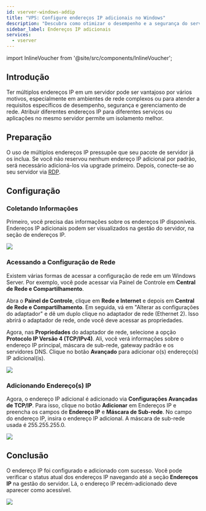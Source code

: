 ```yaml
---
id: vserver-windows-addip
title: "VPS: Configure endereços IP adicionais no Windows"
description: "Descubra como otimizar o desempenho e a segurança do servidor usando múltiplos endereços IP para melhor isolamento dos serviços → Saiba mais agora"
sidebar_label: Endereços IP adicionais
services:
  - vserver
---
```


import InlineVoucher from '@site/src/components/InlineVoucher';

## Introdução

Ter múltiplos endereços IP em um servidor pode ser vantajoso por vários motivos, especialmente em ambientes de rede complexos ou para atender a requisitos específicos de desempenho, segurança e gerenciamento de rede. Atribuir diferentes endereços IP para diferentes serviços ou aplicações no mesmo servidor permite um isolamento melhor.

<InlineVoucher />


## Preparação

O uso de múltiplos endereços IP pressupõe que seu pacote de servidor já os inclua. Se você não reservou nenhum endereço IP adicional por padrão, será necessário adicioná-los via upgrade primeiro. Depois, conecte-se ao seu servidor via [RDP](vserver-windows-userdp).




## Configuração



### Coletando Informações

Primeiro, você precisa das informações sobre os endereços IP disponíveis. Endereços IP adicionais podem ser visualizados na gestão do servidor, na seção de endereços IP.

![](https://screensaver01.zap-hosting.com/index.php/s/ER3d6R7T28mNSKp/preview)





### Acessando a Configuração de Rede

Existem várias formas de acessar a configuração de rede em um Windows Server. Por exemplo, você pode acessar via Painel de Controle em **Central de Rede e Compartilhamento**.

Abra o **Painel de Controle**, clique em **Rede e Internet** e depois em **Central de Rede e Compartilhamento**. Em seguida, vá em "Alterar as configurações do adaptador" e dê um duplo clique no adaptador de rede (Ethernet 2). Isso abrirá o adaptador de rede, onde você deve acessar as propriedades.

Agora, nas **Propriedades** do adaptador de rede, selecione a opção **Protocolo IP Versão 4 (TCP/IPv4)**. Ali, você verá informações sobre o endereço IP principal, máscara de sub-rede, gateway padrão e os servidores DNS. Clique no botão **Avançado** para adicionar o(s) endereço(s) IP adicional(is).

![](https://screensaver01.zap-hosting.com/index.php/s/KtBawR89RASs4Jc/preview)



### Adicionando Endereço(s) IP

Agora, o endereço IP adicional é adicionado via **Configurações Avançadas de TCP/IP**. Para isso, clique no botão **Adicionar** em Endereços IP e preencha os campos de **Endereço IP** e **Máscara de Sub-rede**. No campo do endereço IP, insira o endereço IP adicional. A máscara de sub-rede usada é 255.255.255.0.

![](https://screensaver01.zap-hosting.com/index.php/s/gsaceiYPqdiMC7x/preview)



## Conclusão

O endereço IP foi configurado e adicionado com sucesso. Você pode verificar o status atual dos endereços IP navegando até a seção **Endereços IP** na gestão do servidor. Lá, o endereço IP recém-adicionado deve aparecer como acessível.

![](https://screensaver01.zap-hosting.com/index.php/s/xBZGM72WX4nqXS6/preview)

<InlineVoucher />